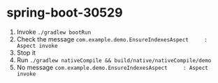 # spring-boot-30529

1. Invoke `./gradlew bootRun`
2. Check the message `com.example.demo.EnsureIndexesAspect     : Aspect invoke`
3. Stop it
4. Run `./gradlew nativeCompile && build/native/nativeCompile/demo`
5. No message `com.example.demo.EnsureIndexesAspect     : Aspect invoke`
